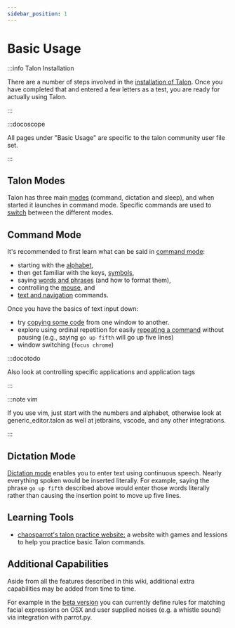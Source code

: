 ```yaml
---
sidebar_position: 1
---
```


# Basic Usage

:::info Talon Installation

There are a number of steps involved in the [installation of Talon](/docs/Resource%20Hub/Talon%20Installation/installation_guide.md).
Once you have completed that and entered a few letters as a test, you are ready for actually using Talon.

:::

:::docoscope

All pages under "Basic Usage" are specific to the talon community user file set.

:::

## Talon Modes

Talon has three main [modes](./talon-modes.md) (command, dictation and sleep), and when started it launches in command mode.
Specific commands are used to [switch](./talon-modes.md#mode-switching) between the different modes.

## Command Mode

It's recommended to first learn what can be said in [command mode](./Command%20Mode/command_mode.md):

- starting with the [alphabet](/docs/Basic%20Usage/Command%20Mode/single-characters.md),
- then get familiar with the keys, [symbols](/docs/Basic%20Usage/Command%20Mode/single-characters.md#symbols),
- saying [words and phrases](./Command%20Mode/words-and-phrases.md) (and how to format them),
- controlling the [mouse](./Command%20Mode/pc-control.md#mouse-commands), and
- [text and navigation](/docs/Basic%20Usage/Command%20Mode/text-and-navigation.md) commands.

Once you have the basics of text input down:

- try [copying some code](./writing-code/) from one window to another.
- explore using ordinal repetition for easily [repeating a command](./Command%20Mode/command_mode.md#chaining-and-repeating-commands) without pausing (e.g., saying `go up fifth` will go up five lines)
- window switching (`focus chrome`)

:::docotodo

Also look at controlling specific applications and application tags

:::

:::note vim

If you use vim, just start with the numbers and alphabet, otherwise look at generic_editor.talon as well at jetbrains, vscode, and any other integrations.

:::

## Dictation Mode

[Dictation mode](./dictation_mode.md) enables you to enter text using continuous speech.
Nearly everything spoken would be inserted literally. For example, saying the phrase `go up fifth` described above would enter those words literally rather than
causing the insertion point to move up five lines.

## Learning Tools

- [chaosparrot's talon practice website:](https://chaosparrot.github.io/talon_practice) a website with games and lessions to help you practice basic Talon commands.

## Additional Capabilities

Aside from all the features described in this wiki, additional extra capabilities may be added from time to time.

For example in the [beta version](/docs/Resource%20Hub/beta_talon.md) you can currently define rules for matching facial expressions on OSX and user supplied noises (e.g. a whistle sound) via integration with parrot.py.
